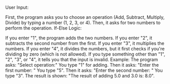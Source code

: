 User Input:

First, the program asks you to choose an operation (Add, Subtract, Multiply, Divide) by typing a number (1, 2, 3, or 4).
Then, it asks for two numbers to perform the operation.
If-Else Logic:

If you enter "1", the program adds the two numbers.
If you enter "2", it subtracts the second number from the first.
If you enter "3", it multiplies the numbers.
If you enter "4", it divides the numbers, but it first checks if you're dividing by zero (which is not allowed).
If you type something other than "1", "2", "3", or "4", it tells you that the input is invalid.
Example:
The program asks: "Select operation:"
You type "1" for adding.
Then it asks: "Enter the first number: "
You type "5".
Then it asks: "Enter the second number: "
You type "3".
The result is shown: "The result of adding 5.0 and 3.0 is: 8.0".
